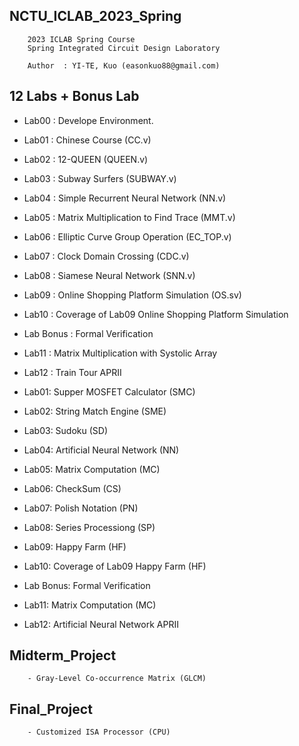 ## NCTU_ICLAB_2023_Spring

        2023 ICLAB Spring Course
        Spring Integrated Circuit Design Laboratory
        
        Author  : YI-TE, Kuo (easonkuo88@gmail.com) 


## 12 Labs + Bonus Lab
  - Lab00 : Develope Environment.
  - Lab01 : Chinese Course (CC.v)
  - Lab02 : 12-QUEEN (QUEEN.v)
  - Lab03 : Subway Surfers (SUBWAY.v)
  - Lab04 : Simple Recurrent Neural Network (NN.v)
  - Lab05 : Matrix Multiplication to Find Trace (MMT.v)
  - Lab06 : Elliptic Curve Group Operation (EC_TOP.v)
  - Lab07 : Clock Domain Crossing (CDC.v)
  - Lab08 : Siamese Neural Network (SNN.v)
  - Lab09 : Online Shopping Platform Simulation (OS.sv)
  - Lab10 : Coverage of Lab09 Online Shopping Platform Simulation
  - Lab Bonus : Formal Verification
  - Lab11 : Matrix Multiplication with Systolic Array 
  - Lab12 : Train Tour APRII
   
 
 - Lab01: Supper MOSFET Calculator (SMC)
- Lab02: String Match Engine (SME)
- Lab03: Sudoku (SD)
- Lab04: Artificial Neural Network (NN)
- Lab05: Matrix Computation (MC)
- Lab06: CheckSum (CS)
- Lab07: Polish Notation (PN)
- Lab08: Series Processiong (SP)
- Lab09: Happy Farm (HF)
- Lab10: Coverage of Lab09 Happy Farm (HF)
- Lab Bonus: Formal Verification
- Lab11: Matrix Computation (MC)
- Lab12: Artificial Neural Network APRII
##
## Midterm_Project
        - Gray-Level Co-occurrence Matrix (GLCM)
##

## Final_Project
        - Customized ISA Processor (CPU)
##

